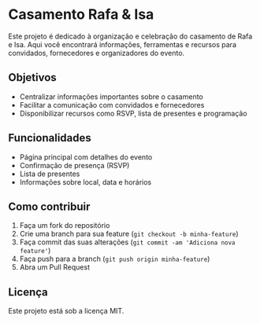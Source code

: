# Casamento Rafa & Isa

Este projeto é dedicado à organização e celebração do casamento de Rafa e Isa. Aqui você encontrará informações, ferramentas e recursos para convidados, fornecedores e organizadores do evento.

## Objetivos

- Centralizar informações importantes sobre o casamento
- Facilitar a comunicação com convidados e fornecedores
- Disponibilizar recursos como RSVP, lista de presentes e programação

## Funcionalidades

- Página principal com detalhes do evento
- Confirmação de presença (RSVP)
- Lista de presentes
- Informações sobre local, data e horários

## Como contribuir

1. Faça um fork do repositório
2. Crie uma branch para sua feature (`git checkout -b minha-feature`)
3. Faça commit das suas alterações (`git commit -am 'Adiciona nova feature'`)
4. Faça push para a branch (`git push origin minha-feature`)
5. Abra um Pull Request

## Licença

Este projeto está sob a licença MIT.